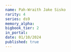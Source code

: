 ```yaml
---
name: Pah-Wraith Jake Sisko
rarity: 4
series: ds9
memory_alpha:
bigbook_tier: 2
in_portal:
date: 01/10/2024
published: true
---
```



